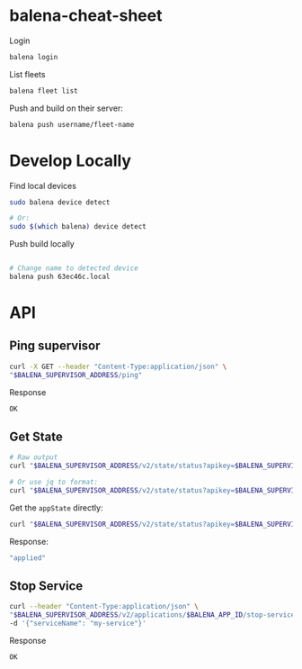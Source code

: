 # balena-cheat-sheet

Login
```bash
balena login
```

List fleets
```bash
balena fleet list
```

Push and build on their server:
```bash
balena push username/fleet-name
```

# Develop Locally

Find local devices
```bash
sudo balena device detect

# Or:
sudo $(which balena) device detect
```

Push build locally
```bash

# Change name to detected device
balena push 63ec46c.local
```


# API

## Ping supervisor
```bash
curl -X GET --header "Content-Type:application/json" \
"$BALENA_SUPERVISOR_ADDRESS/ping"
```

Response
```bash
OK
```

## Get State

```bash
# Raw output
curl "$BALENA_SUPERVISOR_ADDRESS/v2/state/status?apikey=$BALENA_SUPERVISOR_API_KEY"

# Or use jq to format:
curl "$BALENA_SUPERVISOR_ADDRESS/v2/state/status?apikey=$BALENA_SUPERVISOR_API_KEY" | jq '.'
```

Get the `appState` directly:
```bash
curl "$BALENA_SUPERVISOR_ADDRESS/v2/state/status?apikey=$BALENA_SUPERVISOR_API_KEY" | jq '.appState'
```

Response:
```bash
"applied"
```

## Stop Service

```bash
curl --header "Content-Type:application/json" \
"$BALENA_SUPERVISOR_ADDRESS/v2/applications/$BALENA_APP_ID/stop-service?apikey=$BALENA_SUPERVISOR_API_KEY" \
-d '{"serviceName": "my-service"}'
```

Response
```bash
OK
```
